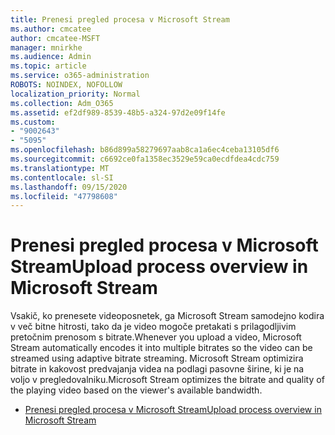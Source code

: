 ```yaml
---
title: Prenesi pregled procesa v Microsoft Stream
ms.author: cmcatee
author: cmcatee-MSFT
manager: mnirkhe
ms.audience: Admin
ms.topic: article
ms.service: o365-administration
ROBOTS: NOINDEX, NOFOLLOW
localization_priority: Normal
ms.collection: Adm_O365
ms.assetid: ef2df989-8539-48b5-a324-97d2e09f14fe
ms.custom:
- "9002643"
- "5095"
ms.openlocfilehash: b86d899a58279697aab8ca1a6ec4ceba13105df6
ms.sourcegitcommit: c6692ce0fa1358ec3529e59ca0ecdfdea4cdc759
ms.translationtype: MT
ms.contentlocale: sl-SI
ms.lasthandoff: 09/15/2020
ms.locfileid: "47798608"
---
```

# <a name="upload-process-overview-in-microsoft-stream"></a><span data-ttu-id="2eb1d-102">Prenesi pregled procesa v Microsoft Stream</span><span class="sxs-lookup"><span data-stu-id="2eb1d-102">Upload process overview in Microsoft Stream</span></span>

<span data-ttu-id="2eb1d-103">Vsakič, ko prenesete videoposnetek, ga Microsoft Stream samodejno kodira v več bitne hitrosti, tako da je video mogoče pretakati s prilagodljivim pretočnim prenosom s bitrate.</span><span class="sxs-lookup"><span data-stu-id="2eb1d-103">Whenever you upload a video, Microsoft Stream automatically encodes it into multiple bitrates so the video can be streamed using adaptive bitrate streaming.</span></span> <span data-ttu-id="2eb1d-104">Microsoft Stream optimizira bitrate in kakovost predvajanja videa na podlagi pasovne širine, ki je na voljo v pregledovalniku.</span><span class="sxs-lookup"><span data-stu-id="2eb1d-104">Microsoft Stream optimizes the bitrate and quality of the playing video based on the viewer's available bandwidth.</span></span>

- [<span data-ttu-id="2eb1d-105">Prenesi pregled procesa v Microsoft Stream</span><span class="sxs-lookup"><span data-stu-id="2eb1d-105">Upload process overview in Microsoft Stream</span></span>](https://docs.microsoft.com/stream/upload-process-overview)
